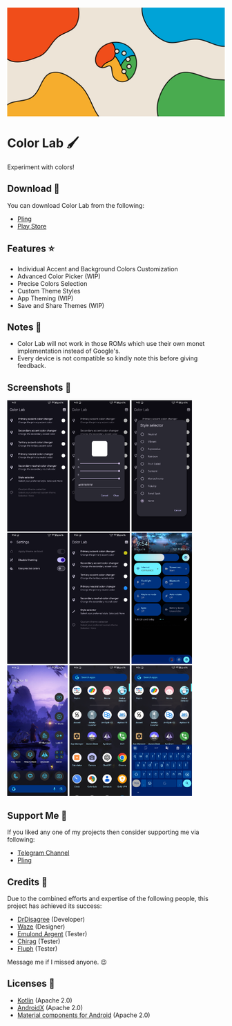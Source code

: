 ![Color-Lab](https://github.com/iamlooper/Color-Lab/raw/main/banner.png)

# Color Lab 🖌️
Experiment with colors!

## Download 📲
You can download Color Lab from the following:
- [Pling](https://www.pling.com/p/2163392/)
- [Play Store](https://play.google.com/store/apps/details?id=com.looper.seeker)

## Features ⭐
- Individual Accent and Background Colors Customization
- Advanced Color Picker (WIP)
- Precise Colors Selection
- Custom Theme Styles
- App Theming (WIP)
- Save and Share Themes (WIP)

## Notes 📝
- Color Lab will not work in those ROMs which use their own monet implementation instead of Google's.
- Every device is not compatible so kindly note this before giving feedback.

## Screenshots 📱
[<img src="https://github.com/iamlooper/Color-Lab/raw/main/screenshots/1.png" width=140>](https://github.com/iamlooper/Color-Lab/raw/main/screenshots/1.png)
[<img src="https://github.com/iamlooper/Color-Lab/raw/main/screenshots/2.png" width=140>](https://github.com/iamlooper/Color-Lab/raw/main/screenshots/2.png)
[<img src="https://github.com/iamlooper/Color-Lab/raw/main/screenshots/3.png" width=140>](https://github.com/iamlooper/Color-Lab/raw/main/screenshots/3.png)
[<img src="https://github.com/iamlooper/Color-Lab/raw/main/screenshots/4.png" width=140>](https://github.com/iamlooper/Color-Lab/raw/main/screenshots/4.png)
[<img src="https://github.com/iamlooper/Color-Lab/raw/main/screenshots/5.png" width=140>](https://github.com/iamlooper/Color-Lab/raw/main/screenshots/5.png)
[<img src="https://github.com/iamlooper/Color-Lab/raw/main/screenshots/6.png" width=140>](https://github.com/iamlooper/Color-Lab/raw/main/screenshots/6.png)
[<img src="https://github.com/iamlooper/Color-Lab/raw/main/screenshots/7.png" width=140>](https://github.com/iamlooper/Color-Lab/raw/main/screenshots/7.png)
[<img src="https://github.com/iamlooper/Color-Lab/raw/main/screenshots/8.png" width=140>](https://github.com/iamlooper/Color-Lab/raw/main/screenshots/8.png)
[<img src="https://github.com/iamlooper/Color-Lab/raw/main/screenshots/9.png" width=140>](https://github.com/iamlooper/Color-Lab/raw/main/screenshots/9.png)

## Support Me 💙
If you liked any one of my projects then consider supporting me via following:
- [Telegram Channel](https://loopprojects.t.me)
- [Pling](https://www.pling.com/p/2163392/startdownload?file_id=1717964287)

## Credits 👥
Due to the combined efforts and expertise of the following people, this project has achieved its success:
- [DrDisagree](https://t.me/DrDisagree) (Developer)
- [Waze](https://t.me/XelXen) (Designer)
- [Emulond Argent](https://t.me/Emulond) (Tester)
- [Chirag](https://t.me/selfmuser) (Tester)
- [Fluph](https://t.me/fluphish) (Tester)

Message me if I missed anyone. 😉

## Licenses 📄
- [Kotlin](https://kotlinlang.org) (Apache 2.0)
- [AndroidX](https://developer.android.com/jetpack/androidx) (Apache 2.0)
- [Material components for Android](https://github.com/material-components/material-components-android) (Apache 2.0)
